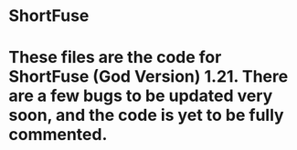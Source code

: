 # ShortFuse

# These files are the code for ShortFuse (God Version) 1.21. There are a few bugs to be updated very soon, and the code is yet to be fully commented.
